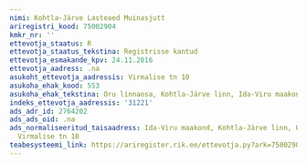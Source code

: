 ```yaml
---
nimi: Kohtla-Järve Lasteaed Muinasjutt
ariregistri_kood: 75002904
kmkr_nr: ''
ettevotja_staatus: R
ettevotja_staatus_tekstina: Registrisse kantud
ettevotja_esmakande_kpv: 24.11.2016
ettevotja_aadress: .na
asukoht_ettevotja_aadressis: Virmalise tn 10
asukoha_ehak_kood: 553
asukoha_ehak_tekstina: Oru linnaosa, Kohtla-Järve linn, Ida-Viru maakond
indeks_ettevotja_aadressis: '31221'
ads_adr_id: 2764202
ads_ads_oid: .na
ads_normaliseeritud_taisaadress: Ida-Viru maakond, Kohtla-Järve linn, Oru linnaosa,
  Virmalise tn 10
teabesysteemi_link: https://ariregister.rik.ee/ettevotja.py?ark=75002904&ref=rekvisiidid
---
```

